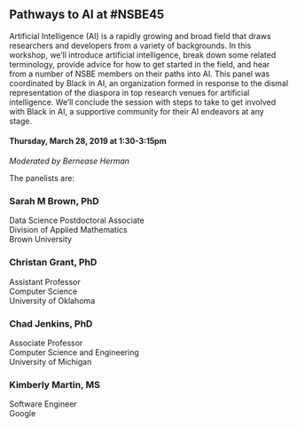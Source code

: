 ## Pathways to AI at #NSBE45

Artificial Intelligence (AI) is a rapidly growing and broad field that draws researchers and developers from a variety of backgrounds. In this workshop, we’ll introduce artificial intelligence, break down some related terminology, provide advice for how to get started in the field, and hear from a number of NSBE members on their paths into AI. This panel was coordinated by Black in AI, an organization formed in response to the dismal representation of the diaspora in top research venues for artificial intelligence. We’ll conclude the session with steps to take to get involved with Black in AI, a supportive community for their AI endeavors at any stage. 

#### Thursday, March 28, 2019 at 1:30-3:15pm

_Moderated by Bernease Herman_

The panelists are:

### Sarah M Brown, PhD
Data Science Postdoctoral Associate  
Division of Applied Mathematics  
Brown University

### Christan Grant, PhD
Assistant Professor  
Computer Science  
University of Oklahoma  


### Chad Jenkins, PhD
Associate Professor  
Computer Science and Engineering  
University of Michigan


### Kimberly Martin, MS
Software Engineer  
Google  
